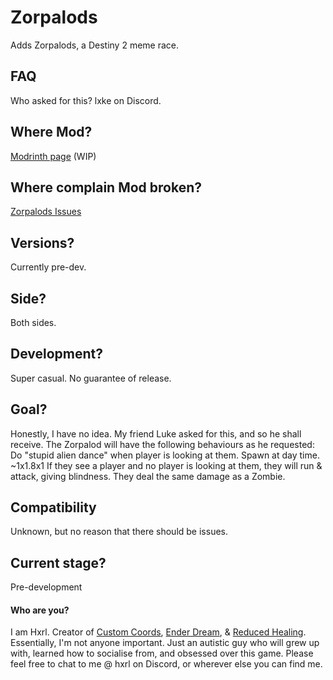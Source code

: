 # Zorpalods
Adds Zorpalods, a Destiny 2 meme race.

## FAQ
Who asked for this? lxke on Discord.

## Where Mod?
[Modrinth page](https://modrinth.com/project/zorpalods) (WIP)

## Where complain Mod broken?
[Zorpalods Issues](https://github.com/Hxrlio/Zorpalods/issues)

## Versions?
Currently pre-dev.

## Side?
Both sides.

## Development?
Super casual. No guarantee of release.

## Goal?
Honestly, I have no idea. My friend Luke asked for this, and so he shall receive. The Zorpalod will have the following behaviours as he requested:
Do "stupid alien dance" when player is looking at them.
Spawn at day time.
~1x1.8x1
If they see a player and no player is looking at them, they will run & attack, giving blindness. They deal the same damage as a Zombie.

## Compatibility
Unknown, but no reason that there should be issues.

## Current stage?
Pre-development

#### Who are you?
I am Hxrl. Creator of [Custom Coords](https://modrinth.com/mod/customcoords), [Ender Dream](https://modrinth.com/mod/ender-dream), & [Reduced Healing](https://modrinth.com/mod/reduced-healing). Essentially, I'm not anyone important. Just an autistic guy who will grew up with, learned how to socialise from, and obsessed over this game. Please feel free to chat to me @ hxrl on Discord, or wherever else you can find me.
